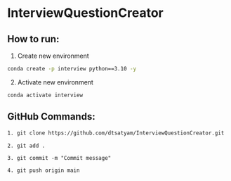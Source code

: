 # InterviewQuestionCreator

## How to run:

1. Create new environment
```bash
conda create -p interview python==3.10 -y
```
2. Activate new environment
```
conda activate interview
```

## GitHub Commands:
```bash
1. git clone https://github.com/dtsatyam/InterviewQuestionCreator.git
```
```
2. git add .
```
```
3. git commit -m "Commit message"
```
```
4. git push origin main
```